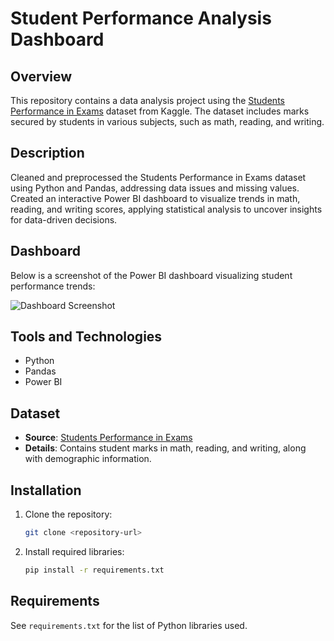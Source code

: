# Student Performance Analysis Dashboard

## Overview
This repository contains a data analysis project using the [Students Performance in Exams](https://www.kaggle.com/datasets/spscientist/students-performance-in-exams) dataset from Kaggle. The dataset includes marks secured by students in various subjects, such as math, reading, and writing.

## Description
Cleaned and preprocessed the Students Performance in Exams dataset using Python and Pandas, addressing data issues and missing values. Created an interactive Power BI dashboard to visualize trends in math, reading, and writing scores, applying statistical analysis to uncover insights for data-driven decisions.

## Dashboard
Below is a screenshot of the Power BI dashboard visualizing student performance trends:

![Dashboard Screenshot](Visuals/dashboard_picture.png)

## Tools and Technologies
- Python
- Pandas
- Power BI

## Dataset
- **Source**: [Students Performance in Exams](https://www.kaggle.com/datasets/spscientist/students-performance-in-exams)
- **Details**: Contains student marks in math, reading, and writing, along with demographic information.

## Installation
1. Clone the repository:
   ```bash
   git clone <repository-url>
   ```
2. Install required libraries:
   ```bash
   pip install -r requirements.txt
   ```

## Requirements
See `requirements.txt` for the list of Python libraries used.
